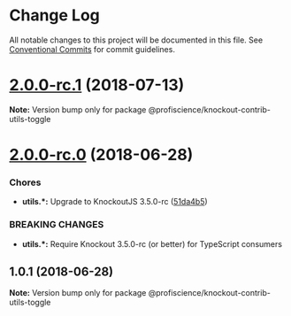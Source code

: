 # Change Log

All notable changes to this project will be documented in this file.
See [Conventional Commits](https://conventionalcommits.org) for commit guidelines.

<a name="2.0.0-rc.1"></a>
# [2.0.0-rc.1](https://github.com/Profiscience/knockout-contrib/compare/@profiscience/knockout-contrib-utils-toggle@2.0.0-rc.0...@profiscience/knockout-contrib-utils-toggle@2.0.0-rc.1) (2018-07-13)




**Note:** Version bump only for package @profiscience/knockout-contrib-utils-toggle

<a name="2.0.0-rc.0"></a>
# [2.0.0-rc.0](https://github.com/Profiscience/knockout-contrib/compare/@profiscience/knockout-contrib-utils-toggle@1.0.1...@profiscience/knockout-contrib-utils-toggle@2.0.0-rc.0) (2018-06-28)


### Chores

* **utils.*:** Upgrade to KnockoutJS 3.5.0-rc ([51da4b5](https://github.com/Profiscience/knockout-contrib/commit/51da4b5))


### BREAKING CHANGES

* **utils.*:** Require Knockout 3.5.0-rc (or better) for TypeScript consumers




<a name="1.0.1"></a>
## 1.0.1 (2018-06-28)




**Note:** Version bump only for package @profiscience/knockout-contrib-utils-toggle

